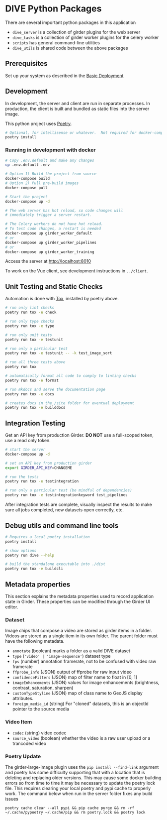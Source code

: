 # DIVE Python Packages

There are several important python packages in this application

* `dive_server` is a collection of girder plugins for the web server
* `dive_tasks` is a collection of girder worker plugins for the celery worker
* `scripts` has general command-line utilities
* `dive_utils` is shared code between the above packages

## Prerequisites

Set up your system as described in the [Basic Deployment](https://kitware.github.io/dive/Deployment-Docker-Compose/)

## Development

In development, the server and client are run in separate processes.  In production, the client is built and bundled as static files into the server image.

This python project uses [Poetry](https://python-poetry.org/).

```bash
# Optional, for intellisense or whatever.  Not required for docker-compose
poetry install
```

### Running in development with docker

```bash
# Copy .env.default and make any changes
cp .env.default .env

# Option 1) Build the project from source
docker-compose build
# Option 2) Pull pre-build images
docker-compose pull

# Start the project
docker-compose up -d

# The web server has hot reload, so code changes will
# immediately trigger a server restart.

# The Celery workers do not have hot reload.
# To test code changes, a restart is needed
docker-compose up girder_worker_default
# or
docker-compose up girder_worker_pipelines
# or
docker-compose up girder_worker_training
```

Access the server at <http://localhost:8010>

To work on the Vue client, see development instructions in `../client`.

## Unit Testing and Static Checks

Automation is done with [Tox](https://pypi.org/project/tox/), installed by poetry above.

```bash
# run only lint checks
poetry run tox -e check

# run only type checks
poetry run tox -e type

# run only unit tests
poetry run tox -e testunit

# run only a particular test
poetry run tox -e testunit -- -k test_image_sort

# run all three tests above
poetry run tox

# automatically format all code to comply to linting checks
poetry run tox -e format

# run mkdocs and serve the documentation page
poetry run tox -e docs

# creates docs in the /site folder for eventual deployment
poetry run tox -e builddocs
```

## Integration Testing

Get an API key from production Girder. **DO NOT** use a full-scoped token, use a read only token.

```bash
# start the server
docker-compose up -d

# set an API key from production girder
export GIRDER_API_KEY=CHANGEME

# run the tests
poetry run tox -e testintegration

# run only a particular test (be mindful of dependencies)
poetry run tox -e testintegrationkeyword test_pipelines
```

After integration tests are complete, visually inspect the results to make sure all jobs completed, new datasets open correctly, etc.

## Debug utils and command line tools

``` bash
# Requires a local poetry installation
poetry install

# show options
poetry run dive --help

# build the standalone executable into ./dist
poetry run tox -e buildcli
```

## Metadata properties

This section explains the metadata properties used to record application state in Girder.  These properties can be modified through the Girder UI editor.

### Dataset

Image chips that compose a video are stored as girder items in a folder.  Videos are stored as a single item in its own folder.  The parent folder must have the following metadata.

* `annotate` (boolean) marks a folder as a valid DIVE dataset
* `type` (`'video' | 'image-sequence'`) dataset type
* `fps` (number) annotation framerate, not to be confused with video raw framerate
* `ffprobe_info` (JSON) output of ffprobe for raw input video
* `confidenceFilters` (JSON) map of filter name to float in [0, 1]
* `imageEnhancements` (JSON) values for image enhancements (brightness, contrast, saturation, sharpen)
* `customTypeStyline` (JSON) map of class name to GeoJS display attributes.
* `foreign_media_id` (string) For "cloned" datasets, this is an objectId pointer to the source media

### Video Item

* `codec` (string) video codec
* `source_video` (boolean) whether the video is a raw user upload or a trancoded video

### Poetry Update

The girder-large-image plugin uses the `pip install --find-link` argument and poetry has some difficulty supporting that with a location that is deleting and replacing older versions.  This may cause some docker building errors so from time to time it may be necessary to update the poetry lock file.  This requires clearing your local poetry and pypi cache to properly work.  The command below when run in the server folder fixes any build issues

`poetry cache clear --all pypi && pip cache purge && rm -rf ~/.cache/pypoetry ~/.cache/pip && rm poetry.lock && poetry lock`

